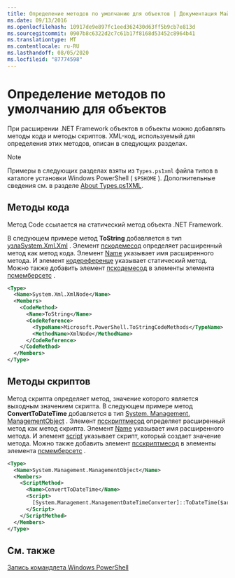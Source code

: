 ```yaml
---
title: Определение методов по умолчанию для объектов | Документация Майкрософт
ms.date: 09/13/2016
ms.openlocfilehash: 10917de9e897fc1eed362430d63ff5b9cb7e813d
ms.sourcegitcommit: 0907b8c6322d2c7c61b17f8168d53452c8964b41
ms.translationtype: MT
ms.contentlocale: ru-RU
ms.lasthandoff: 08/05/2020
ms.locfileid: "87774598"
---
```

# <a name="defining-default-methods-for-objects"></a>Определение методов по умолчанию для объектов

При расширении .NET Framework объектов в объекты можно добавлять методы кода и методы скриптов.
XML-код, используемый для определения этих методов, описан в следующих разделах.

> [!NOTE]
> Примеры в следующих разделах взяты из `Types.ps1xml` файла типов в каталоге установки Windows PowerShell ( `$PSHOME` ). Дополнительные сведения см. в разделе [About Types.ps1XML](/powershell/module/microsoft.powershell.core/about/about_types.ps1xml).

## <a name="code-methods"></a>Методы кода

Метод Code ссылается на статический метод объекта .NET Framework.

В следующем примере метод **ToString** добавляется в тип [узлаSystem.Xml.Xml](/dotnet/api/System.Xml.XmlNode) . Элемент [пскодемесод](/dotnet/api/system.management.automation.pscodemethod) определяет расширенный метод как метод кода. Элемент [Name](/dotnet/api/system.management.automation.psmemberinfo.name?view=pscore-6.2.0#System_Management_Automation_PSMemberInfo_Name) указывает имя расширенного метода. И элемент [кодереференце](/dotnet/api/system.management.automation.pscodemethod.codereference?view=pscore-6.2.0#System_Management_Automation_PSCodeMethod_CodeReference) указывает статический метод. Можно также добавить элемент [пскодемесод](/dotnet/api/system.management.automation.pscodemethod) в элементы элемента [псмемберсетс](/dotnet/api/system.management.automation.psmemberset?view=pscore-6.2.0) .

```xml
<Type>
  <Name>System.Xml.XmlNode</Name>
  <Members>
    <CodeMethod>
      <Name>ToString</Name>
      <CodeReference>
        <TypeName>Microsoft.PowerShell.ToStringCodeMethods</TypeName>
        <MethodName>XmlNode</MethodName>
      </CodeReference>
    </CodeMethod>
  </Members>
</Type>
```

## <a name="script-methods"></a>Методы скриптов

Метод скрипта определяет метод, значение которого является выходным значением скрипта. В следующем примере метод **ConvertToDateTime** добавляется в тип [System. Management. ManagementObject](/dotnet/api/System.Management.ManagementObject) . Элемент [псскриптмесод](/dotnet/api/system.management.automation.psscriptmethod?view=pscore-6.2.0) определяет расширенный метод как метод скрипта. Элемент [Name](/dotnet/api/system.management.automation.psmemberinfo.name?view=pscore-6.2.0#System_Management_Automation_PSMemberInfo_Name) указывает имя расширенного метода. И элемент [script](/dotnet/api/system.management.automation.psscriptmethod.script?view=pscore-6.2.0#System_Management_Automation_PSScriptMethod_Script) указывает скрипт, который создает значение метода. Можно также добавить элемент [псскриптмесод](/dotnet/api/system.management.automation.psscriptmethod?view=pscore-6.2.0) в элементы элемента [псмемберсетс](/dotnet/api/system.management.automation.psmemberset?view=pscore-6.2.0) .

```xml
<Type>
  <Name>System.Management.ManagementObject</Name>
  <Members>
    <ScriptMethod>
      <Name>ConvertToDateTime</Name>
      <Script>
        [System.Management.ManagementDateTimeConverter]::ToDateTime($args[0])
      </Script>
    </ScriptMethod>
  </Members>
</Type>
```

## <a name="see-also"></a>См. также

[Запись командлета Windows PowerShell](./writing-a-windows-powershell-cmdlet.md)
